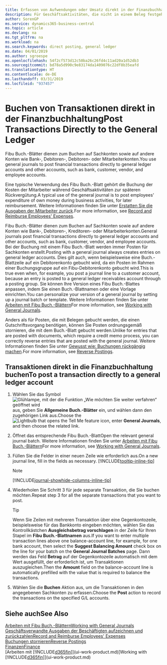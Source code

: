 ```yaml
---
title: Erfassen von Aufwendungen oder Umsatz direkt in der Finanzbuchhaltung| Microsoft Docs
description: Für Geschäftsaktivitäten, die nicht in einem Beleg festgehlaten sind, wie kleinere Aufwendungen oder Zahlungseingänge, können Sie die entsprechenden Transaktionen erstellen, indem Sie die Buch.-Blattzeilen im Fibu Buch.-Blatt buchen.
author: SorenGP
ms.service: dynamics365-business-central
ms.topic: article
ms.devlang: na
ms.tgt_pltfrm: na
ms.workload: na
ms.search.keywords: direct posting, general ledger
ms.date: 04/01/2019
ms.author: sgroespe
ms.openlocfilehash: 54f2cf573d12c50ba26c26fd4c11ad20a1d52db3
ms.sourcegitcommit: bd78a5d990c9e83174da1409076c22df8b35eafd
ms.translationtype: HT
ms.contentlocale: de-DE
ms.lasthandoff: 03/31/2019
ms.locfileid: "937457"
---
```

# <a name="post-transactions-directly-to-the-general-ledger"></a><span data-ttu-id="8c550-103">Buchen von Transaktionen direkt in der Finanzbuchhaltung</span><span class="sxs-lookup"><span data-stu-id="8c550-103">Post Transactions Directly to the General Ledger</span></span>

<span data-ttu-id="8c550-104">Fibu Buch.-Blätter dienen zum Buchen auf Sachkonten sowie auf andere Konten wie Bank-, Debitoren-, Debitoren- oder Mitarbeiterkonten.</span><span class="sxs-lookup"><span data-stu-id="8c550-104">You use general journals to post financial transactions directly to general ledger accounts and other accounts, such as bank, customer, vendor, and employee accounts.</span></span>  

<span data-ttu-id="8c550-105">Eine typische Verwendung des Fibu Buch.-Blatt gehört die Buchung der Kosten der Mitarbeiter während  Geschäftsaktivitäten zur späteren Rückvergütung.</span><span class="sxs-lookup"><span data-stu-id="8c550-105">A typical use of the general journal is to post employees' expenditure of own money during business activities, for later reimbursement.</span></span> <span data-ttu-id="8c550-106">Weitere Informationen finden Sie unter [Erstatten Sie die Ausgaben der Mitarbeiter zurück](finance-how-record-reimburse-employee-expenses.md).</span><span class="sxs-lookup"><span data-stu-id="8c550-106">For more information, see [Record and Reimburse Employees' Expenses](finance-how-record-reimburse-employee-expenses.md).</span></span>

<span data-ttu-id="8c550-107">Fibu Buch.-Blätter dienen zum Buchen auf Sachkonten sowie auf andere Konten wie Bank-, Debitoren-, Kreditoren- oder Mitarbeiterkonten.</span><span class="sxs-lookup"><span data-stu-id="8c550-107">General journals post financial transactions directly to general ledger accounts and other accounts, such as bank, customer, vendor, and employee accounts.</span></span> <span data-ttu-id="8c550-108">Bei der Buchung mit einem Fibu Buch.-Blatt werden immer Posten für Sachkonten erstellt.</span><span class="sxs-lookup"><span data-stu-id="8c550-108">Posting with a general journal always creates entries on general ledger accounts.</span></span> <span data-ttu-id="8c550-109">Dies gilt auch, wenn beispielsweise eine Buch.-Blattzeile auf ein Debitorenkonto gebucht wird, da ein Posten im Rahmen einer Buchungsgruppe auf ein Fibu-Debitorenkonto gebucht wird.</span><span class="sxs-lookup"><span data-stu-id="8c550-109">This is true even when, for example, you post a journal line to a customer account, because an entry is posted to a general ledger receivables account through a posting group.</span></span> <span data-ttu-id="8c550-110">Sie können Ihre Version eines Fibu Buch.-Blattes anpassen, indem Sie einen Buch.-Blattnamen oder eine Vorlage einrichten.</span><span class="sxs-lookup"><span data-stu-id="8c550-110">You can personalize your version of a general journal by setting up a journal batch or template.</span></span> <span data-ttu-id="8c550-111">Weitere Informationen finden Sie unter [Arbeiten mit Fibu Buch.-Blättern](ui-work-general-journals.md)</span><span class="sxs-lookup"><span data-stu-id="8c550-111">For more information, see [Working with General Journals](ui-work-general-journals.md).</span></span>

<span data-ttu-id="8c550-112">Anders als für Posten, die mit Belegen gebucht werden, die einen Gutschriftsvorgang benötigen, können Sie Posten ordnungsgemäß stornieren, die mit dem Buch.-Blatt gebucht werden.</span><span class="sxs-lookup"><span data-stu-id="8c550-112">Unlike for entries that are posted with documents, which require a credit memo process, you can correctly reverse entries that are posted with the general journal.</span></span> <span data-ttu-id="8c550-113">Weitere Informationen finden Sie unter [Gewusst wie: Buchungen rückgängig machen](finance-how-reverse-journal-posting.md).</span><span class="sxs-lookup"><span data-stu-id="8c550-113">For more information, see [Reverse Postings](finance-how-reverse-journal-posting.md).</span></span>

## <a name="to-post-a-transaction-directly-to-a-general-ledger-account"></a><span data-ttu-id="8c550-114">Transaktionen direkt in die Finanzbuchhaltung buchen</span><span class="sxs-lookup"><span data-stu-id="8c550-114">To post a transaction directly to a general ledger account</span></span>

1. <span data-ttu-id="8c550-115">Wählen Sie das Symbol ![Glühlampe, mit der die Funktion „Wie möchten Sie weiter verfahren“ geöffnet wird](media/ui-search/search_small.png "Wie möchten Sie weiter verfahren?") aus, geben Sie **Allgemeine Buch.-Blätter** ein, und wählen dann den zugehörigen Link aus.</span><span class="sxs-lookup"><span data-stu-id="8c550-115">Choose the ![Lightbulb that opens the Tell Me feature](media/ui-search/search_small.png "Tell me what you want to do") icon, enter **General Journals**, and then choose the related link.</span></span>
2. <span data-ttu-id="8c550-116">Öffnet das entsprechende Fibu Buch.-Blatt</span><span class="sxs-lookup"><span data-stu-id="8c550-116">Open the relevant general journal batch.</span></span> <span data-ttu-id="8c550-117">Weitere Informationen finden Sie unter [Arbeiten mit Fibu Buch.-Blättern](ui-work-general-journals.md)</span><span class="sxs-lookup"><span data-stu-id="8c550-117">For more information, see [Working with General Journals](ui-work-general-journals.md).</span></span>
3. <span data-ttu-id="8c550-118">Füllen Sie die Felder in einer neuen Zeile wie erforderlich aus.</span><span class="sxs-lookup"><span data-stu-id="8c550-118">On a new journal line, fill in the fields as necessary.</span></span> [!INCLUDE[tooltip-inline-tip](includes/tooltip-inline-tip_md.md)]    

    > [!NOTE]
    > [!INCLUDE[journal-showhide-columns-inline-tip](includes/journal-showhide-columns-inline-tip.md)]
4. <span data-ttu-id="8c550-119">Wiederholen Sie Schritt 3 für jede separate Transaktion, die Sie buchen möchten.</span><span class="sxs-lookup"><span data-stu-id="8c550-119">Repeat step 3 for all the separate transactions that you want to post.</span></span>

    > [!TIP]  
    > <span data-ttu-id="8c550-120">Wenn Sie Zeilen mit mehreren Transaktion über eine Gegenkontozeile, beispielsweise für das Bankkonto eingeben möchten, wählen Sie das Kontrollkästchen **Ausgleichsbetrag vorschlagen** in der Zeile für Ihren Stapel im **Fibu Buch.-Blattnamen** aus.</span><span class="sxs-lookup"><span data-stu-id="8c550-120">If you want to enter multiple transaction lines above one balance-account line, for example, for one bank account, then select the **Suggest Balancing Amount** check box on the line for your batch on the **General Journal Batches** page.</span></span> <span data-ttu-id="8c550-121">Dann werden das Feld **Betrag** auf der Gegenkontozeile automatisch mit dem Wert ausgefüllt, der erforderlich ist, um Transaktionen auszugleichen.</span><span class="sxs-lookup"><span data-stu-id="8c550-121">Then the **Amount** field on the balance-account line is automatically prefilled with the value that is required to balance the transactions.</span></span>
5. <span data-ttu-id="8c550-122">Wählen Sie die **Buchen** Aktion aus, um die Transaktionen in den angegebenen Sachkonten zu erfassen.</span><span class="sxs-lookup"><span data-stu-id="8c550-122">Choose the **Post** action to record the transactions on the specified G/L accounts.</span></span>

## <a name="see-also"></a><span data-ttu-id="8c550-123">Siehe auch</span><span class="sxs-lookup"><span data-stu-id="8c550-123">See Also</span></span>

[<span data-ttu-id="8c550-124">Arbeiten mit Fibu Buch.-Blättern</span><span class="sxs-lookup"><span data-stu-id="8c550-124">Working with General Journals</span></span>](ui-work-general-journals.md)  
[<span data-ttu-id="8c550-125">Geschäftsverwandte Ausgaben der Beschäftigten aufzeichnen und zurückzahlen</span><span class="sxs-lookup"><span data-stu-id="8c550-125">Record and Reimburse Employees' Expenses</span></span>](finance-how-record-reimburse-employee-expenses.md)  
[<span data-ttu-id="8c550-126">Buchungen stornieren</span><span class="sxs-lookup"><span data-stu-id="8c550-126">Reverse Postings</span></span>](finance-how-reverse-journal-posting.md)  
[<span data-ttu-id="8c550-127">Finanzen</span><span class="sxs-lookup"><span data-stu-id="8c550-127">Finance</span></span>](finance.md)  
<span data-ttu-id="8c550-128">[Arbeiten mit [!INCLUDE[d365fin](includes/d365fin_md.md)]](ui-work-product.md)</span><span class="sxs-lookup"><span data-stu-id="8c550-128">[Working with [!INCLUDE[d365fin](includes/d365fin_md.md)]](ui-work-product.md)</span></span>  
